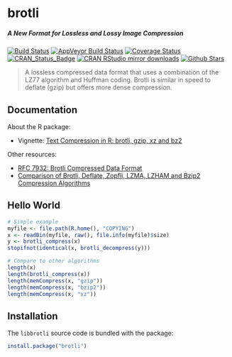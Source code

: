 # brotli

##### *A New Format for Lossless and Lossy Image Compression*

[![Build Status](https://travis-ci.org/jeroen/brotli.svg?branch=master)](https://travis-ci.org/jeroen/brotli)
[![AppVeyor Build Status](https://ci.appveyor.com/api/projects/status/github/jeroen/brotli?branch=master&svg=true)](https://ci.appveyor.com/project/jeroen/brotli)
[![Coverage Status](https://codecov.io/github/jeroen/brotli/coverage.svg?branch=master)](https://codecov.io/github/jeroen/brotli?branch=master)
[![CRAN_Status_Badge](http://www.r-pkg.org/badges/version/brotli)](http://cran.r-project.org/package=brotli)
[![CRAN RStudio mirror downloads](http://cranlogs.r-pkg.org/badges/brotli)](https://cran.r-project.org/package=brotli)
[![Github Stars](https://img.shields.io/github/stars/jeroen/brotli.svg?style=social&label=Github)](https://github.com/jeroen/brotli)

> A lossless compressed data format that uses a combination of the
  LZ77 algorithm and Huffman coding. Brotli is similar in speed to deflate (gzip)
  but offers more dense compression.

## Documentation

About the R package:

 - Vignette: [Text Compression in R: brotli, gzip, xz and bz2](https://cran.r-project.org/web/packages/brotli/vignettes/benchmarks.html)

Other resources:

 - [RFC 7932: Brotli Compressed Data Format](https://tools.ietf.org/html/rfc7932)
 - [Comparison of Brotli, Deflate, Zopfli, LZMA, LZHAM and Bzip2 Compression Algorithms](https://cran.r-project.org/web/packages/brotli/vignettes/brotli-2015-09-22.pdf)

## Hello World

```r
# Simple example
myfile <- file.path(R.home(), "COPYING")
x <- readBin(myfile, raw(), file.info(myfile)$size)
y <- brotli_compress(x)
stopifnot(identical(x, brotli_decompress(y)))

# Compare to other algorithms
length(x)
length(brotli_compress(x))
length(memCompress(x, "gzip"))
length(memCompress(x, "bzip2"))
length(memCompress(x, "xz"))

```

## Installation

The `libbrotli` source code is bundled with the package:

```r
install.package("brotli")
```
